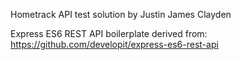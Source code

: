 Hometrack API test solution by Justin James Clayden




Express ES6 REST API boilerplate derived from: https://github.com/developit/express-es6-rest-api



